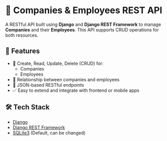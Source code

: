 # 🏢 Companies & Employees REST API

A RESTful API built using **Django** and **Django REST Framework** to manage **Companies** and their **Employees**. This API supports CRUD operations for both resources.

## 🚀 Features

- 📁 Create, Read, Update, Delete (CRUD) for:
  - Companies
  - Employees
- 🔗 Relationship between companies and employees
- 📄 JSON-based RESTful endpoints
- ✅ Easy to extend and integrate with frontend or mobile apps

## 🛠️ Tech Stack

- [Django](https://www.djangoproject.com/)
- [Django REST Framework](https://www.django-rest-framework.org/)
- [SQLite3](https://www.sqlite.org/index.html) (Default, can be changed)
